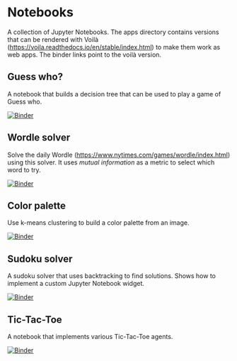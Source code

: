 # Notebooks

A collection of Jupyter Notebooks. The apps directory contains versions that can be rendered with Voilà (https://voila.readthedocs.io/en/stable/index.html) to make them work as web apps. The binder links point to the voilà version.

## Guess who?
A notebook that builds a decision tree that can be used to play a game of Guess who.

[![Binder](https://mybinder.org/badge_logo.svg)](https://mybinder.org/v2/gh/afvanwoudenberg/notebooks/master?urlpath=voila%2Frender%2Fapps%2Fguess-who.ipynb)

## Wordle solver
Solve the daily Wordle (https://www.nytimes.com/games/wordle/index.html) using this solver. It uses _mutual information_ as a metric to select which word to try.

[![Binder](https://mybinder.org/badge_logo.svg)](https://mybinder.org/v2/gh/afvanwoudenberg/notebooks/master?urlpath=voila%2Frender%2Fapps%2Fwordle.ipynb)

## Color palette
Use k-means clustering to build a color palette from an image.

[![Binder](https://mybinder.org/badge_logo.svg)](https://mybinder.org/v2/gh/afvanwoudenberg/notebooks/master?urlpath=voila%2Frender%2Fapps%2Fcolor-palette.ipynb)

## Sudoku solver
A sudoku solver that uses backtracking to find solutions. Shows how to implement a custom Jupyter Notebook widget.

[![Binder](https://mybinder.org/badge_logo.svg)](https://mybinder.org/v2/gh/afvanwoudenberg/notebooks/master?urlpath=voila%2Frender%2Fapps%2Fsudoku.ipynb)

## Tic-Tac-Toe
A notebook that implements various Tic-Tac-Toe agents.

[![Binder](https://mybinder.org/badge_logo.svg)](https://mybinder.org/v2/gh/afvanwoudenberg/notebooks/master?urlpath=voila%2Frender%2Fapps%2Ftic-tac-toe.ipynb)


